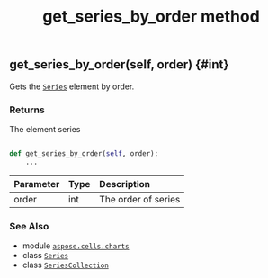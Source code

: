 ﻿---
title: get_series_by_order method
second_title: Aspose.Cells for Python via .NET API References
description: 
type: docs
weight: 70
url: /aspose.cells.charts/seriescollection/get_series_by_order/
is_root: false
---

## get_series_by_order(self, order) {#int}

Gets the [`Series`](/cells/python-net/aspose.cells.charts/series) element by order.


### Returns 


The element series


```python

def get_series_by_order(self, order):
    ...
```


| Parameter | Type | Description |
| :- | :- | :- |
| order | int | The order of series |



### See Also
* module [`aspose.cells.charts`](../../)
* class [`Series`](/cells/python-net/aspose.cells.charts/series)
* class [`SeriesCollection`](/cells/python-net/aspose.cells.charts/seriescollection)
